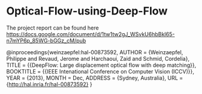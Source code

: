 # Optical-Flow-using-Deep-Flow
The project report can be found here https://docs.google.com/document/d/1tw1tw2gJ_WSvkU6hbBkl65-n7mYP6p_85WG-bGGz_cM/pub


@inproceedings{weinzaepfel:hal-00873592,
  AUTHOR = {Weinzaepfel, Philippe and Revaud, Jerome and Harchaoui, Zaid and Schmid, Cordelia},
  TITLE = {{DeepFlow: Large displacement optical flow with deep matching}},
  BOOKTITLE = {{IEEE Intenational Conference on Computer Vision (ICCV)}},
  YEAR = {2013},
  MONTH = Dec,
  ADDRESS = {Sydney, Australia},
  URL = {http://hal.inria.fr/hal-00873592}
}
